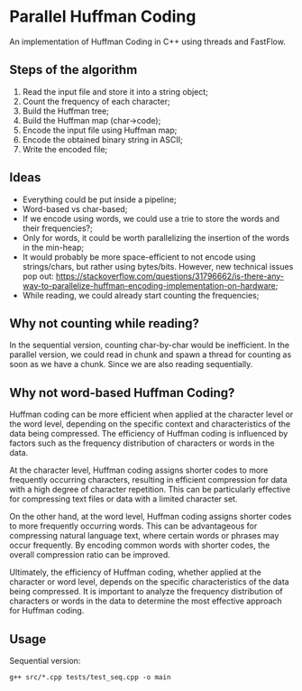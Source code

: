 # Parallel Huffman Coding
An implementation of Huffman Coding in C++ using threads and FastFlow.

## Steps of the algorithm
1. Read the input file and store it into a string object;
2. Count the frequency of each character;
3. Build the Huffman tree;
4. Build the Huffman map (char->code);
5. Encode the input file using Huffman map;
6. Encode the obtained binary string in ASCII;
7. Write the encoded file;

## Ideas
- Everything could be put inside a pipeline;
- Word-based vs char-based;
- If we encode using words, we could use a trie to store the words and their frequencies?;
- Only for words, it could be worth parallelizing the insertion of the words in the min-heap;
- It would probably be more space-efficient to not encode using strings/chars, but rather using bytes/bits. However, new technical issues pop out: https://stackoverflow.com/questions/31796662/is-there-any-way-to-parallelize-huffman-encoding-implementation-on-hardware;
- While reading, we could already start counting the frequencies;

## Why not counting while reading?
In the sequential version, counting char-by-char would be inefficient.
In the parallel version, we could read in chunk and spawn a thread for counting as soon as we have a chunk. Since we are also reading sequentially.

## Why not word-based Huffman Coding?
Huffman coding can be more efficient when applied at the character level or the word level, depending on the specific context and characteristics of the data being compressed. The efficiency of Huffman coding is influenced by factors such as the frequency distribution of characters or words in the data.

At the character level, Huffman coding assigns shorter codes to more frequently occurring characters, resulting in efficient compression for data with a high degree of character repetition. This can be particularly effective for compressing text files or data with a limited character set.

On the other hand, at the word level, Huffman coding assigns shorter codes to more frequently occurring words. This can be advantageous for compressing natural language text, where certain words or phrases may occur frequently. By encoding common words with shorter codes, the overall compression ratio can be improved.

Ultimately, the efficiency of Huffman coding, whether applied at the character or word level, depends on the specific characteristics of the data being compressed. It is important to analyze the frequency distribution of characters or words in the data to determine the most effective approach for Huffman coding.

## Usage

Sequential version:
```
g++ src/*.cpp tests/test_seq.cpp -o main
```